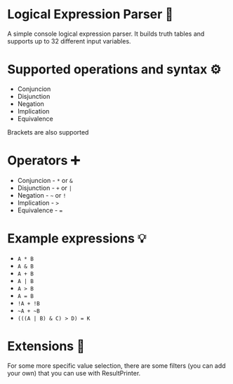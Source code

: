 # Logical Expression Parser 🧠
A simple console logical expression parser.
It builds truth tables and supports up to 32 different input variables.

# Supported operations and syntax ⚙️
- Conjuncion
- Disjunction
- Negation
- Implication
- Equivalence

Brackets are also supported

# Operators ➕
- Conjuncion - `*` or `&`
- Disjunction - `+` or `|`
- Negation - `~` or `!`
- Implication - `>`
- Equivalence - `=`

# Example expressions 💡
- `A * B`
- `A & B`
- `A + B`
- `A | B`
- `A > B`
- `A = B`
- `!A + !B`
- `~A + ~B`
- `(((A | B) & C) > D) = K`

# Extensions 🌟
For some more specific value selection, there are some filters (you can add your own) that you can use with ResultPrinter.
